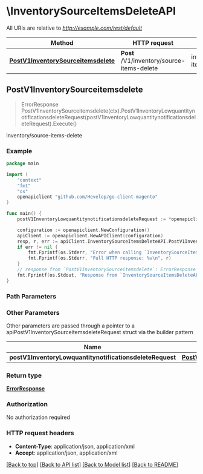 # \InventorySourceItemsDeleteAPI

All URIs are relative to *http://example.com/rest/default*

Method | HTTP request | Description
------------- | ------------- | -------------
[**PostV1InventorySourceitemsdelete**](InventorySourceItemsDeleteAPI.md#PostV1InventorySourceitemsdelete) | **Post** /V1/inventory/source-items-delete | inventory/source-items-delete



## PostV1InventorySourceitemsdelete

> ErrorResponse PostV1InventorySourceitemsdelete(ctx).PostV1InventoryLowquantitynotificationsdeleteRequest(postV1InventoryLowquantitynotificationsdeleteRequest).Execute()

inventory/source-items-delete



### Example

```go
package main

import (
	"context"
	"fmt"
	"os"
	openapiclient "github.com/Hevelop/go-client-magento"
)

func main() {
	postV1InventoryLowquantitynotificationsdeleteRequest := *openapiclient.NewPostV1InventoryLowquantitynotificationsdeleteRequest([]openapiclient.InventoryApiDataSourceItemInterface{*openapiclient.NewInventoryApiDataSourceItemInterface()}) // PostV1InventoryLowquantitynotificationsdeleteRequest |  (optional)

	configuration := openapiclient.NewConfiguration()
	apiClient := openapiclient.NewAPIClient(configuration)
	resp, r, err := apiClient.InventorySourceItemsDeleteAPI.PostV1InventorySourceitemsdelete(context.Background()).PostV1InventoryLowquantitynotificationsdeleteRequest(postV1InventoryLowquantitynotificationsdeleteRequest).Execute()
	if err != nil {
		fmt.Fprintf(os.Stderr, "Error when calling `InventorySourceItemsDeleteAPI.PostV1InventorySourceitemsdelete``: %v\n", err)
		fmt.Fprintf(os.Stderr, "Full HTTP response: %v\n", r)
	}
	// response from `PostV1InventorySourceitemsdelete`: ErrorResponse
	fmt.Fprintf(os.Stdout, "Response from `InventorySourceItemsDeleteAPI.PostV1InventorySourceitemsdelete`: %v\n", resp)
}
```

### Path Parameters



### Other Parameters

Other parameters are passed through a pointer to a apiPostV1InventorySourceitemsdeleteRequest struct via the builder pattern


Name | Type | Description  | Notes
------------- | ------------- | ------------- | -------------
 **postV1InventoryLowquantitynotificationsdeleteRequest** | [**PostV1InventoryLowquantitynotificationsdeleteRequest**](PostV1InventoryLowquantitynotificationsdeleteRequest.md) |  | 

### Return type

[**ErrorResponse**](ErrorResponse.md)

### Authorization

No authorization required

### HTTP request headers

- **Content-Type**: application/json, application/xml
- **Accept**: application/json, application/xml

[[Back to top]](#) [[Back to API list]](../README.md#documentation-for-api-endpoints)
[[Back to Model list]](../README.md#documentation-for-models)
[[Back to README]](../README.md)

